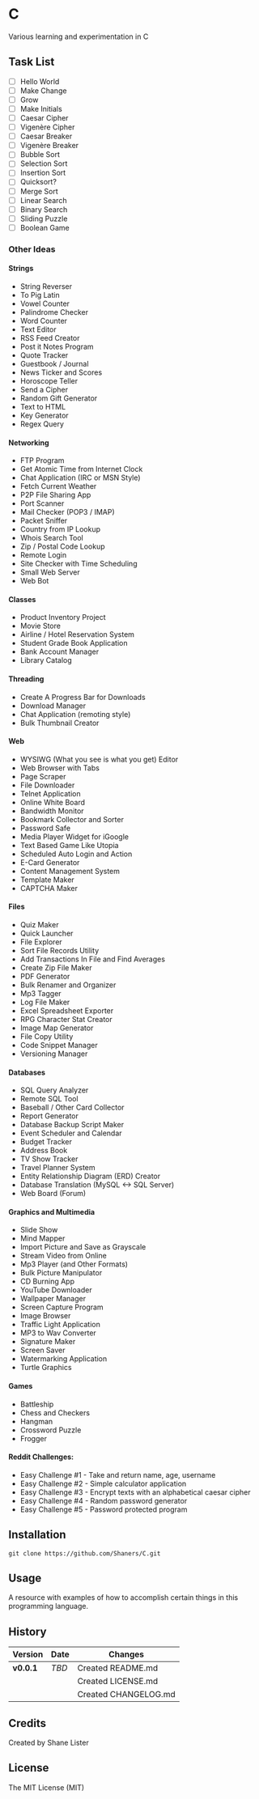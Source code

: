 # C

Various learning and experimentation in C

## Task List

- [ ] Hello World
- [ ] Make Change
- [ ] Grow
- [ ] Make Initials
- [ ] Caesar Cipher
- [ ] Vigenère Cipher
- [ ] Caesar Breaker
- [ ] Vigenère Breaker
- [ ] Bubble Sort
- [ ] Selection Sort
- [ ] Insertion Sort
- [ ] Quicksort?
- [ ] Merge Sort
- [ ] Linear Search
- [ ] Binary Search
- [ ] Sliding Puzzle
- [ ] Boolean Game

### Other Ideas

#### Strings
- String Reverser
- To Pig Latin
- Vowel Counter
- Palindrome Checker
- Word Counter
- Text Editor
- RSS Feed Creator
- Post it Notes Program
- Quote Tracker
- Guestbook / Journal
- News Ticker and Scores
- Horoscope Teller
- Send a Cipher
- Random Gift Generator
- Text to HTML
- Key Generator
- Regex Query

#### Networking
- FTP Program
- Get Atomic Time from Internet Clock
- Chat Application (IRC or MSN Style)
- Fetch Current Weather
- P2P File Sharing App
- Port Scanner
- Mail Checker (POP3 / IMAP)
- Packet Sniffer
- Country from IP Lookup
- Whois Search Tool
- Zip / Postal Code Lookup
- Remote Login
- Site Checker with Time Scheduling
- Small Web Server
- Web Bot

#### Classes
- Product Inventory Project
- Movie Store
- Airline / Hotel Reservation System
- Student Grade Book Application
- Bank Account Manager
- Library Catalog

#### Threading
- Create A Progress Bar for Downloads
- Download Manager
- Chat Application (remoting style)
- Bulk Thumbnail Creator

#### Web
* WYSIWG (What you see is what you get) Editor
* Web Browser with Tabs
* Page Scraper
* File Downloader
* Telnet Application
* Online White Board
* Bandwidth Monitor
* Bookmark Collector and Sorter
* Password Safe
* Media Player Widget for iGoogle
* Text Based Game Like Utopia
* Scheduled Auto Login and Action
* E-Card Generator
* Content Management System
* Template Maker
* CAPTCHA Maker

#### Files
* Quiz Maker
* Quick Launcher
* File Explorer
* Sort File Records Utility
* Add Transactions In File and Find Averages
* Create Zip File Maker
* PDF Generator
* Bulk Renamer and Organizer
* Mp3 Tagger
* Log File Maker
* Excel Spreadsheet Exporter
* RPG Character Stat Creator
* Image Map Generator
* File Copy Utility
* Code Snippet Manager
* Versioning Manager

#### Databases
* SQL Query Analyzer
* Remote SQL Tool
* Baseball / Other Card Collector
* Report Generator
* Database Backup Script Maker
* Event Scheduler and Calendar
* Budget Tracker
* Address Book
* TV Show Tracker
* Travel Planner System 
* Entity Relationship Diagram (ERD) Creator
* Database Translation (MySQL <-> SQL Server)
* Web Board (Forum)

#### Graphics and Multimedia
* Slide Show
* Mind Mapper
* Import Picture and Save as Grayscale
* Stream Video from Online
* Mp3 Player (and Other Formats)
* Bulk Picture Manipulator
* CD Burning App
* YouTube Downloader
* Wallpaper Manager
* Screen Capture Program
* Image Browser
* Traffic Light Application
* MP3 to Wav Converter
* Signature Maker
* Screen Saver
* Watermarking Application
* Turtle Graphics

#### Games
* Battleship
* Chess and Checkers
* Hangman
* Crossword Puzzle
* Frogger

#### Reddit Challenges:
* Easy Challenge #1 - Take and return name, age, username
* Easy Challenge #2 - Simple calculator application
* Easy Challenge #3 - Encrypt texts with an alphabetical caesar cipher
* Easy Challenge #4 - Random password generator
* Easy Challenge #5 - Password protected program

## Installation

```git clone https://github.com/Shaners/C.git```

## Usage

A resource with examples of how to accomplish certain things in this programming language.

## History

| Version | Date | Changes |
| ------- | ---- | ------- |
| **v0.0.1** | *TBD* | Created README.md |
| | | Created LICENSE.md |
| | | Created CHANGELOG.md |

## Credits

Created by Shane Lister

## License

The MIT License (MIT)